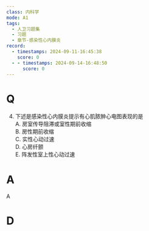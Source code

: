 ```yaml
---
class: 内科学
mode: A1
tags:
  - 人卫习题集
  - 习题
  - 章节-感染性心内膜炎
record:
  - timestamps: 2024-09-11-16:45:38
    score: 0
  - - timestamps: 2024-09-14-16:48:50
      score: 0
---
```


# Q
4. 下述是感染性心内膜炎提示有心肌脓肿心电图表现的是  
A. 房室传导阻滞或室性期前收缩  
B. 房性期前收缩  
C. 实性心动过速  
D. 心房纤颤  
E. 阵发性室上性心动过速  
# A
A
# D
